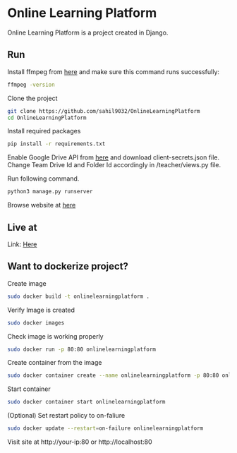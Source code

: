 # Online Learning Platform

Online Learning Platform is a project created in Django.

## Run

Install ffmpeg from [here](https://ffmpeg.org/download.html) and make sure this command runs successfully:

```bash
ffmpeg -version
```

Clone the project

```bash
git clone https://github.com/sahil9032/OnlineLearningPlatform
cd OnlineLearningPlatform
```

Install required packages

```bash
pip install -r requirements.txt
```

Enable Google Drive API from [here](https://developers.google.com/drive/api/v3/enable-drive-api) and download
client-secrets.json file. Change Team Drive Id and Folder Id accordingly in /teacher/views.py file.

Run following command.

```bash
python3 manage.py runserver
```

Browse website at [here](http://localhost:8000)

## Live at

Link: [Here](http://sahilbhuva.codes/accounts/login/)

## Want to dockerize project?

Create image

```bash
sudo docker build -t onlinelearningplatform .
```

Verify Image is created

```bash
sudo docker images
```

Check image is working properly

```bash
sudo docker run -p 80:80 onlinelearningplatform
```

Create container from the image

```bash
sudo docker container create --name onlinelearningplatform -p 80:80 onlinelearningplatform
```

Start container

```bash
sudo docker container start onlinelearningplatform
```

(Optional) Set restart policy to on-faliure

```bash
sudo docker update --restart=on-failure onlinelearningplatform
```

Visit site at http://your-ip:80 or http://localhost:80